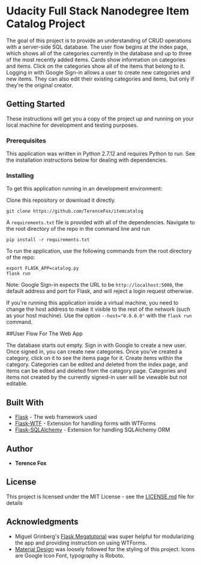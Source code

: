 # Udacity Full Stack Nanodegree Item Catalog Project

The goal of this project is to provide an understanding of CRUD operations with a server-side SQL database. The user flow begins at the index page, which shows all of the categories currently in the database and up to three of the most recently added items. Cards show information on categories and items. Click on the categories show all of the items that belong to it. Logging in with Google Sign-in allows a user to create new categories and new items. They can also edit their existing categories and items, but only if they're the original creator.

## Getting Started

These instructions will get you a copy of the project up and running on your local machine for development and testing purposes.

### Prerequisites

This application was written in Python 2.7.12 and requires Python to run. See the installation instructions below for dealing with dependencies.

### Installing

To get this application running in an development environment:

Clone this repository or download it directly.

```
git clone https://github.com/TerenceFox/itemcatalog
```

A `requirements.txt` file is provided with all of the dependencies. Navigate to the root directory of the repo in the command line and run

```
pip install -r requirements.txt
```

To run the application, use the following commands from the root directory of the repo:

```
export FLASK_APP=catalog.py
flask run
```
Note: Google Sign-in expects the URL to be `http://localhost:5000`, the default address and port for Flask, and will reject a login request otherwise.

If you're running this application inside a virtual machine, you need to change the host address to make it visible to the rest of the network (such as your host machine). Use the option `--host="0.0.0.0"` with the `flask run` command.


##User Flow For The Web App

The database starts out empty. Sign in with Google to create a new user. Once signed in, you can create new categories. Once you've created a category, click on it to see the items page for it. Create items within the category. Categories can be edited and deleted from the index page, and items can be edited and deleted from the category page. Categories and items not created by the currently signed-in user will be viewable but not editable.

## Built With

* [Flask](http://flask.pocoo.org/docs/0.12/) - The web framework used
* [Flask-WTF](https://flask-wtf.readthedocs.io/en/stable/) - Extension for handling forms with WTForms
* [Flask-SQLAlchemy](http://flask-sqlalchemy.pocoo.org/2.3/) - Extension for handling SQLAlchemy ORM

## Author

* **Terence Fox**


## License

This project is licensed under the MIT License - see the [LICENSE.md](LICENSE.md) file for details

## Acknowledgments

* Miguel Grinberg's [Flask Megatutorial](https://blog.miguelgrinberg.com/post/the-flask-mega-tutorial-part-i-hello-world) was super helpful for modularizing the app and providing instruction on using WTForms.
* [Material Design](https://material.io/) was loosely followed for the styling of this project. Icons are Google Icon Font, typography is Roboto.
